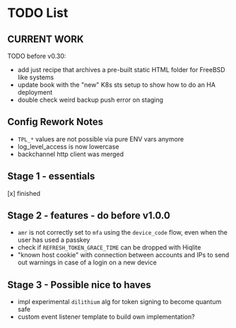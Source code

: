 # TODO List

## CURRENT WORK

TODO before v0.30:

- add just recipe that archives a pre-built static HTML folder for FreeBSD like systems
- update book with the "new" K8s sts setup to show how to do an HA deployment
- double check weird backup push error on staging

## Config Rework Notes

- `TPL_*` values are not possible via pure ENV vars anymore
- log_level_access is now lowercase
- backchannel http client was merged

## Stage 1 - essentials

[x] finished

## Stage 2 - features - do before v1.0.0

- `amr` is not correctly set to `mfa` using the `device_code` flow, even when the user has used a passkey
- check if `REFRESH_TOKEN_GRACE_TIME` can be dropped with Hiqlite
- "known host cookie" with connection between accounts and IPs to send out warnings in case
  of a login on a new device

## Stage 3 - Possible nice to haves

- impl experimental `dilithium` alg for token signing to become quantum safe
- custom event listener template to build own implementation?
